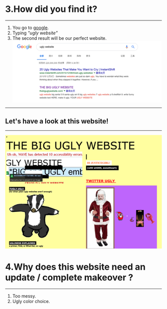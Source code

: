 
# 3.How did you find it?
---

1. You go to [google](http://www.google.com).
2. Typing  *"ugly website"*
3. The second result will be our perfect website.
![ugly](2.png)
---
## Let's have a look at this website!
---

![websitepic](1.png)

# 4.Why does this website need an update / complete makeover ?
---
1. Too messy.
2. Ugly color choice.

